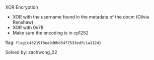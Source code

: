 XOR Encryption

- XOR with the username found in the metadata of the docm (Olivia Renshaw)
- XOR with 0x7B
- Make sure the encoding is in cp1252

flag: `flag{c48219f5ea9d6bb54f7533edfc1a1124}`

Solved by: zachwong_02